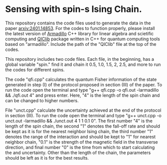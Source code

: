 # Sensing with spin-s Ising Chain.

This repository contains the code files used to generate the data in the paper [arxiv:2401.14853](https://arxiv.org/pdf/2401.14853.pdf).
For the codes to function properly, please install the latest version of [Armadillo](https://arma.sourceforge.net/) C++ library for linear algebra and scietific computing and [QIClib](https://titaschanda.github.io/QIClib/documentation.html) package written in C++ for quantum computing tools based on "armadillo".
Include the path of the "QIClib" file at the top of the codes.

This repository includes two code files. Each file, in the beginning, has a global variable "spin." find it and chain it 0.5, 1.0, 1.5, 2, 2.5, and more to run the codes for different spins.


The code "qfi.cpp" calculates the quantum Fisher information of the state generated in step (I) of the protocol proposed in section (III) of the paper.
To run the code open the terminal and type "g++ qfi.cpp -o qfi.out -larmadillo && ./qfi.out 4" and press enter. Here, "4" is the length of the spin chain and can be changed to higher numbers.


File "unct.cpp" calculate the uncertainty achieved at the end of the protocol in section (III). 
To run the code open the terminal and type "g++ unct.cpp -o unct.out -larmadillo && ./unct.out 4 1 1 0.1 0". The first number "4" is the length of the spin chain, the second "1" denotes the fall-off rate and should be kept as it is for the nearest neighbor Ising chain, the third number "1" denotes the range of the interaction and should be kept to "1" for nearest neighbor chain, "0.1" is the strength of the magnetic field in the transverse direction, and final number "0" is the time from which to start calculating the and uncertainty.
Other than the length of the chain, the parameters should be left as it is for the best results.
